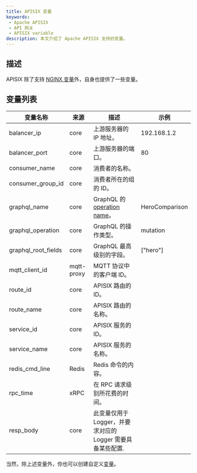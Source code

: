 ```yaml
---
title: APISIX 变量
keywords:
 - Apache APISIX
 - API 网关
 - APISIX variable
description: 本文介绍了 Apache APISIX 支持的变量。
---
```


<!--
#
# Licensed to the Apache Software Foundation (ASF) under one or more
# contributor license agreements.  See the NOTICE file distributed with
# this work for additional information regarding copyright ownership.
# The ASF licenses this file to You under the Apache License, Version 2.0
# (the "License"); you may not use this file except in compliance with
# the License.  You may obtain a copy of the License at
#
#     http://www.apache.org/licenses/LICENSE-2.0
#
# Unless required by applicable law or agreed to in writing, software
# distributed under the License is distributed on an "AS IS" BASIS,
# WITHOUT WARRANTIES OR CONDITIONS OF ANY KIND, either express or implied.
# See the License for the specific language governing permissions and
# limitations under the License.
#
-->

## 描述

APISIX 除了支持 [NGINX 变量](http://nginx.org/en/docs/varindex.html)外，自身也提供了一些变量。

## 变量列表

|    变量名称         |  来源       | 描述                                                                             | 示例              |
|---------------------|----------- |--------------------------------------------------------------------------------- | ---------------- |
| balancer_ip         | core       | 上游服务器的 IP 地址。                                                            | 192.168.1.2      |
| balancer_port       | core       | 上游服务器的端口。                                                                | 80               |
| consumer_name       | core       | 消费者的名称。                                                                    |                  |
| consumer_group_id   | core       | 消费者所在的组的 ID。                                                            |                  |
| graphql_name        | core       | GraphQL 的 [operation name](https://graphql.org/learn/queries/#operation-name)。 | HeroComparison   |
| graphql_operation   | core       | GraphQL 的操作类型。                                                              | mutation         |
| graphql_root_fields | core       | GraphQL 最高级别的字段。                                                          | ["hero"]          |
| mqtt_client_id      | mqtt-proxy | MQTT 协议中的客户端 ID。                                                          |                   |
| route_id            | core       | APISIX 路由的 ID。                                                                |                   |
| route_name          | core       | APISIX 路由的名称。                                                               |                   |
| service_id          | core       | APISIX 服务的 ID。                                                                |                   |
| service_name        | core       | APISIX 服务的名称。                                                               |                   |
| redis_cmd_line      | Redis      | Redis 命令的内容。                                                                |                   |
| rpc_time            | xRPC       | 在 RPC 请求级别所花费的时间。                                                      |                   |
| resp_body           | core       | 此变量仅用于 Logger，并要求对应的 Logger 需要具备某些配置.                            |                  |

当然，除上述变量外，你也可以创建自定义[变量](./plugin-develop.md#register-custom-variable)。

